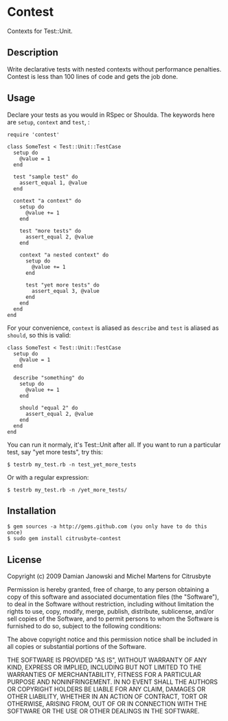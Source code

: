 Contest
=======

Contexts for Test::Unit.

Description
-----------

Write declarative tests with nested contexts without performance
penalties. Contest is less than 100 lines of code and gets the job done.

Usage
-----

Declare your tests as you would in RSpec or Shoulda. The keywords here
are `setup`, `context` and `test`, :

    require 'contest'

    class SomeTest < Test::Unit::TestCase
      setup do
        @value = 1
      end

      test "sample test" do
        assert_equal 1, @value
      end

      context "a context" do
        setup do
          @value += 1
        end

        test "more tests" do
          assert_equal 2, @value
        end

        context "a nested context" do
          setup do
            @value += 1
          end

          test "yet more tests" do
            assert_equal 3, @value
          end
        end
      end
    end

For your convenience, `context` is aliased as `describe` and `test` is aliased as `should`, so this is valid:

    class SomeTest < Test::Unit::TestCase
      setup do
        @value = 1
      end

      describe "something" do
        setup do
          @value += 1
        end

        should "equal 2" do
          assert_equal 2, @value
        end
      end
    end

You can run it normaly, it's Test::Unit after all. If you want to run a particular test, say "yet more tests", try this:

    $ testrb my_test.rb -n test_yet_more_tests

Or with a regular expression:

    $ testrb my_test.rb -n /yet_more_tests/

Installation
------------

    $ gem sources -a http://gems.github.com (you only have to do this once)
    $ sudo gem install citrusbyte-contest

License
-------

Copyright (c) 2009 Damian Janowski and Michel Martens for Citrusbyte

Permission is hereby granted, free of charge, to any person
obtaining a copy of this software and associated documentation
files (the "Software"), to deal in the Software without
restriction, including without limitation the rights to use,
copy, modify, merge, publish, distribute, sublicense, and/or sell
copies of the Software, and to permit persons to whom the
Software is furnished to do so, subject to the following
conditions:

The above copyright notice and this permission notice shall be
included in all copies or substantial portions of the Software.

THE SOFTWARE IS PROVIDED "AS IS", WITHOUT WARRANTY OF ANY KIND,
EXPRESS OR IMPLIED, INCLUDING BUT NOT LIMITED TO THE WARRANTIES
OF MERCHANTABILITY, FITNESS FOR A PARTICULAR PURPOSE AND
NONINFRINGEMENT. IN NO EVENT SHALL THE AUTHORS OR COPYRIGHT
HOLDERS BE LIABLE FOR ANY CLAIM, DAMAGES OR OTHER LIABILITY,
WHETHER IN AN ACTION OF CONTRACT, TORT OR OTHERWISE, ARISING
FROM, OUT OF OR IN CONNECTION WITH THE SOFTWARE OR THE USE OR
OTHER DEALINGS IN THE SOFTWARE.

